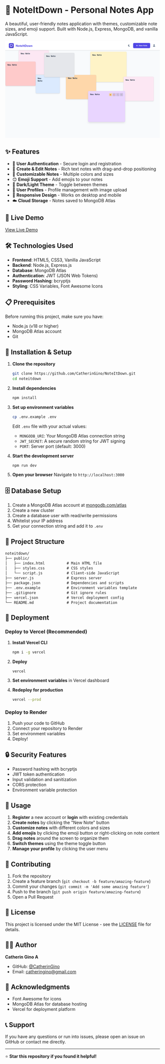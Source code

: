 # 📝 NoteItDown - Personal Notes App

A beautiful, user-friendly notes application with themes, customizable note sizes, and emoji support. Built with Node.js, Express, MongoDB, and vanilla JavaScript.

![NoteItDown Screenshot](./screenshot.png)

## ✨ Features

- 🔐 **User Authentication** - Secure login and registration
- 📝 **Create & Edit Notes** - Rich text notes with drag-and-drop positioning
- 🎨 **Customizable Notes** - Multiple colors and sizes
- 😊 **Emoji Support** - Add emojis to your notes
- 🌙 **Dark/Light Theme** - Toggle between themes
- 👤 **User Profiles** - Profile management with image upload
- 📱 **Responsive Design** - Works on desktop and mobile
- ☁️ **Cloud Storage** - Notes saved to MongoDB Atlas

## 🚀 Live Demo

[View Live Demo](https://your-deployed-app-url.vercel.app)

## 🛠️ Technologies Used

- **Frontend**: HTML5, CSS3, Vanilla JavaScript
- **Backend**: Node.js, Express.js
- **Database**: MongoDB Atlas
- **Authentication**: JWT (JSON Web Tokens)
- **Password Hashing**: bcryptjs
- **Styling**: CSS Variables, Font Awesome Icons

## 📋 Prerequisites

Before running this project, make sure you have:

- Node.js (v18 or higher)
- MongoDB Atlas account
- Git

## 🔧 Installation & Setup

1. **Clone the repository**
   ```bash
   git clone https://github.com/CatherinGino/NoteItDown.git
   cd noteitdown
   ```

2. **Install dependencies**
   ```bash
   npm install
   ```

3. **Set up environment variables**
   ```bash
   cp .env.example .env
   ```
   
   Edit `.env` file with your actual values:
   - `MONGODB_URI`: Your MongoDB Atlas connection string
   - `JWT_SECRET`: A secure random string for JWT signing
   - `PORT`: Server port (default: 3000)

4. **Start the development server**
   ```bash
   npm run dev
   ```

5. **Open your browser**
   Navigate to `http://localhost:3000`

## 🗄️ Database Setup

1. Create a MongoDB Atlas account at [mongodb.com/atlas](https://www.mongodb.com/atlas)
2. Create a new cluster
3. Create a database user with read/write permissions
4. Whitelist your IP address
5. Get your connection string and add it to `.env`

## 📁 Project Structure

```
noteitdown/
├── public/
│   ├── index.html          # Main HTML file
│   ├── styles.css          # CSS styles
│   └── script.js           # Client-side JavaScript
├── server.js               # Express server
├── package.json            # Dependencies and scripts
├── .env.example            # Environment variables template
├── .gitignore              # Git ignore rules
├── vercel.json             # Vercel deployment config
└── README.md               # Project documentation
```

## 🚀 Deployment

### Deploy to Vercel (Recommended)

1. **Install Vercel CLI**
   ```bash
   npm i -g vercel
   ```

2. **Deploy**
   ```bash
   vercel
   ```

3. **Set environment variables** in Vercel dashboard
4. **Redeploy for production**
   ```bash
   vercel --prod
   ```

### Deploy to Render

1. Push your code to GitHub
2. Connect your repository to Render
3. Set environment variables
4. Deploy!

## 🔒 Security Features

- Password hashing with bcryptjs
- JWT token authentication
- Input validation and sanitization
- CORS protection
- Environment variable protection

## 🎯 Usage

1. **Register** a new account or **login** with existing credentials
2. **Create notes** by clicking the "New Note" button
3. **Customize notes** with different colors and sizes
4. **Add emojis** by clicking the emoji button or right-clicking on note content
5. **Drag notes** around the screen to organize them
6. **Switch themes** using the theme toggle button
7. **Manage your profile** by clicking the user menu

## 🤝 Contributing

1. Fork the repository
2. Create a feature branch (`git checkout -b feature/amazing-feature`)
3. Commit your changes (`git commit -m 'Add some amazing feature'`)
4. Push to the branch (`git push origin feature/amazing-feature`)
5. Open a Pull Request

## 📝 License

This project is licensed under the MIT License - see the [LICENSE](LICENSE) file for details.

## 👨‍💻 Author

**Catherin Gino A**
- GitHub: [@CatherinGino](https://github.com/CatherinGino)
- Email: catheringino@gmail.com

## 🙏 Acknowledgments

- Font Awesome for icons
- MongoDB Atlas for database hosting
- Vercel for deployment platform

## 📞 Support

If you have any questions or run into issues, please open an issue on GitHub or contact me directly.

---

⭐ **Star this repository if you found it helpful!**